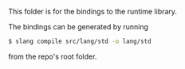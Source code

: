 This folder is for the bindings to the runtime library.

The bindings can be generated by running
```bash
$ slang compile src/lang/std -o lang/std
```
from the repo's root folder.
